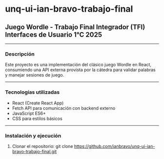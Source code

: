 # unq-ui-ian-bravo-trabajo-final

## Juego Wordle - Trabajo Final Integrador (TFI) Interfaces de Usuario 1°C 2025

---------------------------------------------------------------------------------------------------------------

### Descripción

Este proyecto es una implementación del clásico juego Wordle en React, consumiendo una API externa provista por la cátedra para validar palabras y manejar sesiones de juego.

---------------------------------------------------------------------------------------------------------------

### Tecnologías utilizadas

- React (Create React App)
- Fetch API para comunicación con backend externo
- JavaScript ES6+
- CSS para estilos básicos

---------------------------------------------------------------------------------------------------------------

### Instalación y ejecución

1. Clonar el repositorio:
git clone https://github.com/ianbravo/unq-ui-ian-bravo-trabajo-final.git
